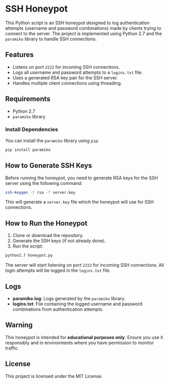 # SSH Honeypot

This Python script is an SSH honeypot designed to log authentication attempts (username and password combinations) made by clients trying to connect to the server. The project is implemented using Python 2.7 and the `paramiko` library to handle SSH connections.

## Features
- Listens on port `2222` for incoming SSH connections.
- Logs all username and password attempts to a `logins.txt` file.
- Uses a generated RSA key pair for the SSH server.
- Handles multiple client connections using threading.

## Requirements
- Python 2.7
- `paramiko` library

### Install Dependencies
You can install the `paramiko` library using `pip`:

```bash
pip install paramiko
```

## How to Generate SSH Keys
Before running the honeypot, you need to generate RSA keys for the SSH server using the following command:

```bash
ssh-keygen -t rsa -f server.key
```

This will generate a `server.key` file which the honeypot will use for SSH connections.

## How to Run the Honeypot

1. Clone or download the repository.
2. Generate the SSH keys (if not already done).
3. Run the script:

```bash
python2.7 honeypot.py
```

The server will start listening on port `2222` for incoming SSH connections. All login attempts will be logged in the `logins.txt` file.

## Logs
- **paramiko.log**: Logs generated by the `paramiko` library.
- **logins.txt**: File containing the logged username and password combinations from authentication attempts.

## Warning
This honeypot is intended for **educational purposes only**. Ensure you use it responsibly and in environments where you have permission to monitor traffic.

## License
This project is licensed under the MIT License.
```
